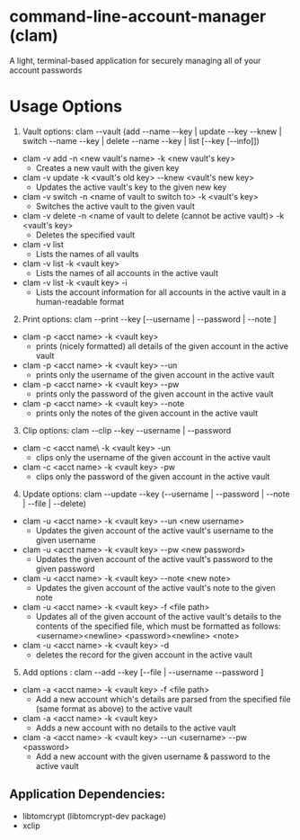 # command-line-account-manager (clam)
A light, terminal-based application for securely managing all of your account passwords

# Usage Options

1. Vault options: clam --vault (add --name <vault-name> --key <vault-key> | update --key <vault-key> --knew <new-key> | switch --name <vault-name> --key <vault-key> | delete --name <vault-name> --key <vault-key> | list [--key <key> [--info]])
* clam -v add -n \<new vault's name\> -k \<new vault's key\>
    * Creates a new vault with the given key
* clam -v update -k \<vault's old key\> --knew \<vault's new key\>
    * Updates the active vault's key to the given new key
* clam -v switch -n \<name of vault to switch to\> -k \<vault's key\>
    * Switches the active vault to the given vault
* clam -v delete -n \<name of vault to delete (cannot be active vault)\> -k \<vault's key\>
    * Deletes the specified vault
* clam -v list
    * Lists the names of all vaults
* clam -v list -k \<vault key\>
    * Lists the names of all accounts in the active vault
* clam -v list -k \<vault key\> -i
    * Lists the account information for all accounts in the active vault in a human-readable format

2. Print options: clam --print <account-name> --key <key> [--username <username> | --password <password> | --note <note>]
* clam -p \<acct name\> -k \<vault key\>
    * prints (nicely formatted) all details of the given account in the active vault
* clam -p \<acct name\> -k \<vault key\> --un
    * prints only the username of the given account in the active vault
* clam -p \<acct name\> -k \<vault key\> --pw
    * prints only the password of the given account in the active vault
* clam -p \<acct name\> -k \<vault key\> --note
    * prints only the notes of the given account in the active vault

3. Clip options: clam --clip <account-name> --key <vault-key> --username | --password
* clam -c \<acct name\ -k \<vault key\> -un
    * clips only the username of the given account in the active vault
* clam -c \<acct name\> -k \<vault key\> -pw
    * clips only the password of the given account in the active vault

4. Update options: clam --update <account-name> --key <key> (--username <username> | --password <password> | --note <note> | --file <file-path> | --delete)
* clam -u \<acct name\> -k \<vault key\> --un \<new username\>
    * Updates the given account of the active vault's username to the given username
* clam -u \<acct name\> -k \<vault key\> --pw \<new password\>
    * Updates the given account of the active vault's password to the given password
* clam -u \<acct name\> -k \<vault key\> --note \<new note\>
    * Updates the given account of the active vault's note to the given note
* clam -u \<acct name\> -k \<vault key\> -f \<file path\>
    * Updates all of the given account of the active vault's details to the contents of the specified file,
      which must be formatted as follows:
      \<username\>\<newline\>
      \<password\>\<newline\>
      \<note\>
* clam -u \<acct name\> -k \<vault key\> -d
    * deletes the record for the given account in the active vault

5. Add options : clam --add <account-name> --key <vault-key> [--file <file-path> | --username <username> --password <password>]
* clam -a \<acct name\> -k \<vault key\> -f \<file path\>
    * Add a new account which's details are parsed from the specified file (same format as above) to the active vault
* clam -a \<acct name\> -k \<vault key\>
    * Adds a new account with no details to the active vault
* clam -a \<acct name\> -k \<vault key\> --un \<username\> --pw \<password\>
    * Add a new account with the given username & password to the active vault


## Application Dependencies:
* libtomcrypt (libtomcrypt-dev package)
* xclip
